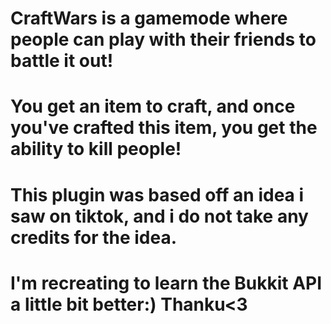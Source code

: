 # CraftWars is a gamemode where people can play with their friends to battle it out!
# You get an item to craft, and once you've crafted this item, you get the ability to kill people!
# This plugin was based off an idea i saw on tiktok, and i do not take any credits for the idea.
# I'm recreating to learn the Bukkit API a little bit better:) Thanku<3
